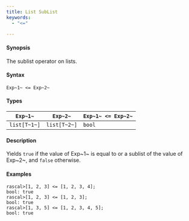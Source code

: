 ```yaml
---
title: List SubList
keywords:
  - "<="

---
```


#### Synopsis

The sublist operator on lists.

#### Syntax

`Exp~1~ <= Exp~2~`

#### Types

| `Exp~1~`     |  `Exp~2~`     | `Exp~1~ <= Exp~2~`  |
| --- | --- | --- |
| `list[T~1~]` |  `list[T~2~]` | `bool`                |

#### Description

Yields `true` if the value of Exp~1~ is equal to or a sublist of the value of Exp~2~,  and `false` otherwise.

#### Examples

```rascal-shell 
rascal>[1, 2, 3] <= [1, 2, 3, 4];
bool: true
rascal>[1, 2, 3] <= [1, 2, 3];
bool: true
rascal>[1, 3, 5] <= [1, 2, 3, 4, 5];
bool: true
```

